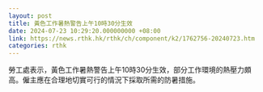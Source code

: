 ```yaml
---
layout: post
title: 黃色工作暑熱警告上午10時30分生效
date: 2024-07-23 10:29:20.000000000 +08:00
link: https://news.rthk.hk/rthk/ch/component/k2/1762756-20240723.htm
categories: rthk
---
```


勞工處表示，黃色工作暑熱警告上午10時30分生效，部分工作環境的熱壓力頗高。僱主應在合理地切實可行的情況下採取所需的防暑措施。
